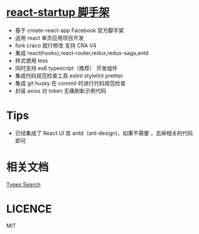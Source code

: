 # [react-startup 脚手架](https://github.com/rt-zhangxuefei/react-startup)

- 基于 create-react-app Facebook 官方脚手架
- 适用 react 单页应用项目开发
- fork craco 就行修改 支持 CRA V4
- 集成 react(hooks),react-router,redux,redux-saga,antd
- 样式使用 less
- 同时支持 es6 typescript（推荐） 开发组件
- 集成代码规范检查工具 eslint stylelint prettier
- 集成 git husky 在 commit 时进行代码规范检查
- 封装 axios 对 token 无痛刷新示例代码

# Tips

- 已经集成了 React UI 库 antd（ant-design)，如果不需要 ，去掉相关的代码即可

# 相关文档

[Types Search](https://microsoft.github.io/TypeSearch/)

# LICENCE

MIT
